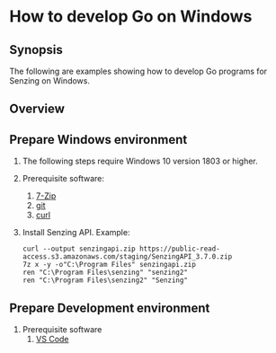 # How to develop Go on Windows

## Synopsis

The following are examples showing how to develop Go programs for Senzing on Windows.

## Overview

## Prepare Windows environment

1. The following steps require Windows 10 version 1803 or higher.

1. Prerequisite software:
    1. [7-Zip](../WHATIS/7-zip.md)
    1. [git](./WHATIS/git.md#windows)
    1. [curl]()

1. Install Senzing API.
   Example:

    ```console
    curl --output senzingapi.zip https://public-read-access.s3.amazonaws.com/staging/SenzingAPI_3.7.0.zip
    7z x -y -o"C:\Program Files" senzingapi.zip
    ren "C:\Program Files\senzing" "senzing2"
    ren "C:\Program Files\senzing2" "Senzing"
    ```

## Prepare Development environment

1. Prerequisite software
    1. [VS Code]()
